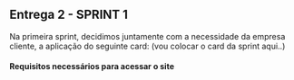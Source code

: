 ## Entrega 2 - SPRINT 1

Na primeira sprint, decidimos juntamente com a necessidade da empresa cliente, a aplicação do seguinte card:
(vou colocar o card da sprint aqui..)

#### Requisitos necessários para acessar o site
